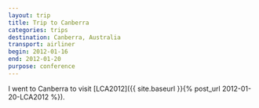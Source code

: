 ```yaml
---
layout: trip
title: Trip to Canberra
categories: trips
destination: Canberra, Australia
transport: airliner
begin: 2012-01-16
end: 2012-01-20
purpose: conference
---
```


I went to Canberra to visit [LCA2012]({{ site.baseurl }}{% post_url 2012-01-20-LCA2012 %}).
